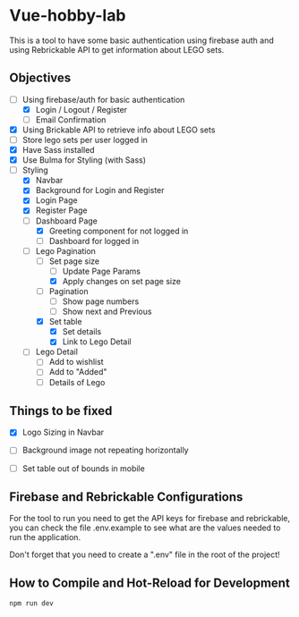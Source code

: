 # Vue-hobby-lab

This is a tool to have some basic authentication using firebase auth and using Rebrickable API to get information about LEGO sets.

## Objectives
- [ ] Using firebase/auth for basic authentication
    - [X] Login / Logout / Register
    - [ ] Email Confirmation
- [X] Using Brickable API to retrieve info about LEGO sets
- [ ] Store lego sets per user logged in
- [X] Have Sass installed
- [X] Use Bulma for Styling (with Sass)
- [ ] Styling
    - [X] Navbar
    - [X] Background for Login and Register
    - [X] Login Page
    - [X] Register Page
    - [ ] Dashboard Page
        - [X] Greeting component for not logged in
        - [ ] Dashboard for logged in
    - [ ] Lego Pagination
        - [ ] Set page size
            - [ ] Update Page Params
            - [X] Apply changes on set page size
        - [ ] Pagination
            - [ ] Show page numbers
            - [ ] Show next and Previous
        - [X] Set table
            - [X] Set details
            - [X] Link to Lego Detail
    - [ ] Lego Detail
        - [ ] Add to wishlist
        - [ ] Add to "Added"
        - [ ] Details of Lego

## Things to be fixed
- [X] Logo Sizing in Navbar
- [ ] Background image not repeating horizontally
- [ ] Set table out of bounds in mobile
    

## Firebase and Rebrickable Configurations

For the tool to run you need to get the API keys for firebase and rebrickable, you can check the file .env.example to see what are the values needed to run the application.

Don't forget that you need to create a ".env" file in the root of the project!

## How to Compile and Hot-Reload for Development

```sh
npm run dev
```
